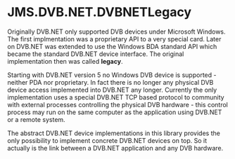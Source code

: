 # JMS.DVB.NET.DVBNETLegacy

Originally DVB.NET only supported DVB devices under Microsoft Windows. The first implmentation was a proprietary API to a very special card. Later on DVB.NET was extended to use the Windows BDA standard API which became the standard DVB.NET device interface. The original implementation then was called **legacy**.

Starting with DVB.NET version 5 no Windows DVB device is supported - neither PDA nor proprietary. In fact there is no longer any physical DVB device access implemented into DVB.NET any longer. Currently the only implementation uses a special DVB.NET TCP based protocol to community with external processes controlling the physical DVB hardware - this control process may run on the same computer as the application using DVB.NET or a remote system.

The abstract DVB.NET device implementations in this library provides the only possibility to implement concrete DVB.NET devices on top. So it actually is the link between a DVB.NET application and any DVB hardware.
